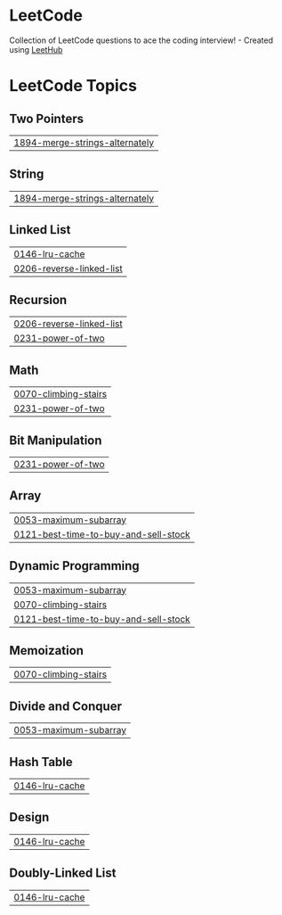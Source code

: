 # LeetCode
Collection of LeetCode questions to ace the coding interview! - Created using [LeetHub](https://github.com/QasimWani/LeetHub)

<!---LeetCode Topics Start-->
# LeetCode Topics
## Two Pointers
|  |
| ------- |
| [1894-merge-strings-alternately](https://github.com/sathyasheelans/LeetCode/tree/master/1894-merge-strings-alternately) |
## String
|  |
| ------- |
| [1894-merge-strings-alternately](https://github.com/sathyasheelans/LeetCode/tree/master/1894-merge-strings-alternately) |
## Linked List
|  |
| ------- |
| [0146-lru-cache](https://github.com/sathyasheelans/LeetCode/tree/master/0146-lru-cache) |
| [0206-reverse-linked-list](https://github.com/sathyasheelans/LeetCode/tree/master/0206-reverse-linked-list) |
## Recursion
|  |
| ------- |
| [0206-reverse-linked-list](https://github.com/sathyasheelans/LeetCode/tree/master/0206-reverse-linked-list) |
| [0231-power-of-two](https://github.com/sathyasheelans/LeetCode/tree/master/0231-power-of-two) |
## Math
|  |
| ------- |
| [0070-climbing-stairs](https://github.com/sathyasheelans/LeetCode/tree/master/0070-climbing-stairs) |
| [0231-power-of-two](https://github.com/sathyasheelans/LeetCode/tree/master/0231-power-of-two) |
## Bit Manipulation
|  |
| ------- |
| [0231-power-of-two](https://github.com/sathyasheelans/LeetCode/tree/master/0231-power-of-two) |
## Array
|  |
| ------- |
| [0053-maximum-subarray](https://github.com/sathyasheelans/LeetCode/tree/master/0053-maximum-subarray) |
| [0121-best-time-to-buy-and-sell-stock](https://github.com/sathyasheelans/LeetCode/tree/master/0121-best-time-to-buy-and-sell-stock) |
## Dynamic Programming
|  |
| ------- |
| [0053-maximum-subarray](https://github.com/sathyasheelans/LeetCode/tree/master/0053-maximum-subarray) |
| [0070-climbing-stairs](https://github.com/sathyasheelans/LeetCode/tree/master/0070-climbing-stairs) |
| [0121-best-time-to-buy-and-sell-stock](https://github.com/sathyasheelans/LeetCode/tree/master/0121-best-time-to-buy-and-sell-stock) |
## Memoization
|  |
| ------- |
| [0070-climbing-stairs](https://github.com/sathyasheelans/LeetCode/tree/master/0070-climbing-stairs) |
## Divide and Conquer
|  |
| ------- |
| [0053-maximum-subarray](https://github.com/sathyasheelans/LeetCode/tree/master/0053-maximum-subarray) |
## Hash Table
|  |
| ------- |
| [0146-lru-cache](https://github.com/sathyasheelans/LeetCode/tree/master/0146-lru-cache) |
## Design
|  |
| ------- |
| [0146-lru-cache](https://github.com/sathyasheelans/LeetCode/tree/master/0146-lru-cache) |
## Doubly-Linked List
|  |
| ------- |
| [0146-lru-cache](https://github.com/sathyasheelans/LeetCode/tree/master/0146-lru-cache) |
<!---LeetCode Topics End-->